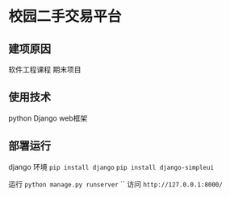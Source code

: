 # 校园二手交易平台

## 建项原因

软件工程课程
期末项目

## 使用技术

python Django web框架

## 部署运行

django 环境
```pip install django```
```pip install django-simpleui```

运行
```python manage.py runserver```
``
访问
```http://127.0.0.1:8000/```
